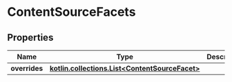 
# ContentSourceFacets

## Properties
Name | Type | Description | Notes
------------ | ------------- | ------------- | -------------
**overrides** | [**kotlin.collections.List&lt;ContentSourceFacet&gt;**](ContentSourceFacet.md) |  | 



